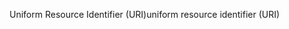 <span data-ttu-id="3e9ec-101">Uniform Resource Identifier (URI)</span><span class="sxs-lookup"><span data-stu-id="3e9ec-101">uniform resource identifier (URI)</span></span>